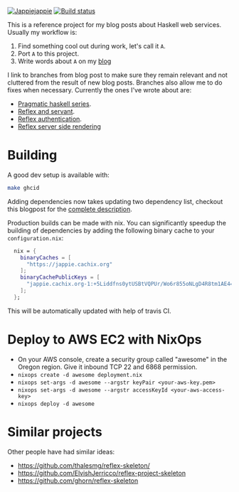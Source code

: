 [![Jappiejappie](https://img.shields.io/badge/blog-jappieklooster.nl-lightgrey?style=for-the-badge)](https://jappieklooster.nl)
[![Build status](https://img.shields.io/travis/jappeace/awesome-project-name?style=for-the-badge)](https://travis-ci.org/jappeace/awesome-project-name/builds/)

This is a reference project for my blog posts about Haskell web services.
Usually my workflow is:

1.	Find something cool out during work, let's call it `A`.
2.  Port `A` to this project.
3.	Write words about `A` on my [blog](https://jappieklooster.nl)

I link to branches from blog post to make sure they remain
relevant and not cluttered from the result of new blog posts.
Branches also allow me to do fixes when necessary.
Currently the ones I've wrote about are:

+ [Pragmatic haskell series](https://jappieklooster.nl/tag/pragmatic-haskell.html).
+ [Reflex and servant](https://jappieklooster.nl/fullstack-haskell-reflex-and-servant.html).
+ [Reflex authentication](https://jappieklooster.nl/authentication-in-reflex-servant.html).
+ [Reflex server side rendering](https://jappieklooster.nl/reflex-server-side-html-rendering.html)

# Building

A good dev setup is available with:
```bash
make ghcid
```
Adding dependencies now takes updating two dependency
list, checkout this blogpost for the [complete description](https://jappieklooster.nl/ghcid-for-multi-package-projects.html).

Production builds can be made with nix.
You can significantly speedup the building of dependencies
by adding the following binary cache to your `configuration.nix`:

```nix
  nix = {
    binaryCaches = [
      "https://jappie.cachix.org"
    ];
    binaryCachePublicKeys = [
      "jappie.cachix.org-1:+5Liddfns0ytUSBtVQPUr/Wo6r855oNLgD4R8tm1AE4="
    ];
  };
```

This will be automatically updated with help of travis CI.

# Deploy to AWS EC2 with NixOps

* On your AWS console, create a security group called "awesome" in the Oregon region. Give it inbound TCP 22 and 6868 permission.
* `nixops create -d awesome deployment.nix`
* `nixops set-args -d awesome --argstr keyPair <your-aws-key.pem>`
* `nixops set-args -d awesome --argstr accessKeyId <your-aws-access-key>`
* `nixops deploy -d awesome`


# Similar projects
Other people have had similar ideas:

+ https://github.com/thalesmg/reflex-skeleton/
+ https://github.com/ElvishJerricco/reflex-project-skeleton
+ https://github.com/ghorn/reflex-skeleton
